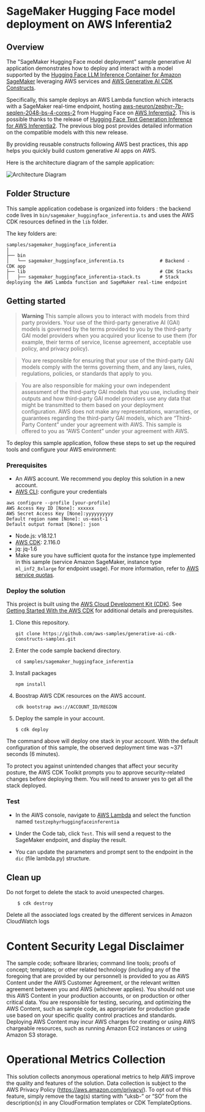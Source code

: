 # SageMaker Hugging Face model deployment on AWS Inferentia2

## Overview

The "SageMaker Hugging Face model deployment" sample generative AI application demonstrates how to deploy and interact with a model supported by the [Hugging Face LLM Inference Container for Amazon SageMaker](https://github.com/awslabs/generative-ai-cdk-constructs/blob/main/src/patterns/gen-ai/aws-model-deployment-sagemaker/README_hugging_face.md#:~:text=Models%20supported%20by%20Hugging%20Face%20LLM%20Inference%20Container%20for%20Amazon%20SageMaker) leveraging AWS services and [AWS Generative AI CDK Constructs](https://github.com/awslabs/generative-ai-cdk-constructs).

Specifically, this sample deploys an AWS Lambda function which interacts with a SageMaker real-time endpoint, hosting [aws-neuron/zephyr-7b-seqlen-2048-bs-4-cores-2](https://huggingface.co/aws-neuron/zephyr-7b-seqlen-2048-bs-4-cores-2) from Hugging Face on [AWS Inferentia2](https://aws.amazon.com/ec2/instance-types/inf2/). This is possible thanks to the release of [Hugging Face Text Generation Inference for AWS Inferentia2](https://huggingface.co/blog/text-generation-inference-on-inferentia2). The previous blog post provides detailed information on the compatible models with this new release.

By providing reusable constructs following AWS best practices, this app helps you quickly build custom generative AI apps on AWS.

Here is the architecture diagram of the sample application:

![Architecture Diagram](./doc/images/architecture.png)

## Folder Structure

This sample application codebase is organized into folders : the backend code lives in ```bin/sagemaker_huggingface_inferentia.ts``` and uses the AWS CDK resources defined in the ```lib``` folder.

The key folders are:

```
samples/sagemaker_huggingface_inferentia
│
├── bin
│   └── sagemaker_huggingface_inferentia.ts             # Backend - CDK app
├── lib                                                 # CDK Stacks
│   ├── sagemaker_huggingface_inferentia-stack.ts       # Stack deploying the AWS Lambda function and SageMaker real-time endpoint
```

## Getting started

> **Warning**
> This sample allows you to interact with models from third party providers. Your use of the third-party generative AI (GAI) models is governed by the terms provided to you by the third-party GAI model providers when you acquired your license to use them (for example, their terms of service, license agreement, acceptable use policy, and privacy policy).

> You are responsible for ensuring that your use of the third-party GAI models comply with the terms governing them, and any laws, rules, regulations, policies, or standards that apply to you.

> You are also responsible for making your own independent assessment of the third-party GAI models that you use, including their outputs and how third-party GAI model providers use any data that might be transmitted to them based on your deployment configuration. AWS does not make any representations, warranties, or guarantees regarding the third-party GAI models, which are “Third-Party Content” under your agreement with AWS. This sample is offered to you as “AWS Content” under your agreement with AWS.

To deploy this sample application, follow these steps to set up the required tools and configure your AWS environment:

### Prerequisites

- An AWS account. We recommend you deploy this solution in a new account.
- [AWS CLI](https://aws.amazon.com/cli/): configure your credentials

```
aws configure --profile [your-profile] 
AWS Access Key ID [None]: xxxxxx
AWS Secret Access Key [None]:yyyyyyyyyy
Default region name [None]: us-east-1 
Default output format [None]: json
```

- Node.js: v18.12.1
- [AWS CDK](https://github.com/aws/aws-cdk/releases/tag/v2.116.0): 2.116.0
- jq: jq-1.6
- Make sure you have sufficient quota for the instance type implemented in this sample (service Amazon SageMaker, instance type `ml_inf2_8xlarge` for endpoint usage). For more information, refer to [AWS service quotas](https://docs.aws.amazon.com/general/latest/gr/aws_service_limits.html).

### Deploy the solution

This project is built using the [AWS Cloud Development Kit (CDK)](https://aws.amazon.com/cdk/). See [Getting Started With the AWS CDK](https://docs.aws.amazon.com/cdk/v2/guide/getting_started.html) for additional details and prerequisites.

1. Clone this repository.
    ```shell
    git clone https://github.com/aws-samples/generative-ai-cdk-constructs-samples.git
    ```

2. Enter the code sample backend directory.
    ```shell
    cd samples/sagemaker_huggingface_inferentia
    ```

3. Install packages
   ```shell
   npm install
   ```

4. Boostrap AWS CDK resources on the AWS account.
    ```shell
    cdk bootstrap aws://ACCOUNT_ID/REGION
    ```

5. Deploy the sample in your account. 
    ```shell
    $ cdk deploy
    ```

The command above will deploy one stack in your account. With the default configuration of this sample, the observed deployment time was ~371 seconds (6 minutes).

To protect you against unintended changes that affect your security posture, the AWS CDK Toolkit prompts you to approve security-related changes before deploying them. You will need to answer yes to get all the stack deployed.

### Test

- In the AWS console, navigate to [AWS Lambda](https://us-east-1.console.aws.amazon.com/lambda/home?region=us-east-1#/functions?sb=lastModified&so=DESCENDING) and select the function named ```testzephyrhuggingfaceinferentia```

- Under the Code tab, click ```Test```. This will send a request to the SageMaker endpoint, and display the result. 

- You can update the parameters and prompt sent to the endpoint in the ```dic``` (file lambda.py) structure.

## Clean up

Do not forget to delete the stack to avoid unexpected charges.

```shell
    $ cdk destroy
```

Delete all the associated logs created by the different services in Amazon CloudWatch logs

# Content Security Legal Disclaimer
The sample code; software libraries; command line tools; proofs of concept; templates; or other related technology (including any of the foregoing that are provided by our personnel) is provided to you as AWS Content under the AWS Customer Agreement, or the relevant written agreement between you and AWS (whichever applies). You should not use this AWS Content in your production accounts, or on production or other critical data. You are responsible for testing, securing, and optimizing the AWS Content, such as sample code, as appropriate for production grade use based on your specific quality control practices and standards. Deploying AWS Content may incur AWS charges for creating or using AWS chargeable resources, such as running Amazon EC2 instances or using Amazon S3 storage.

# Operational Metrics Collection
This solution collects anonymous operational metrics to help AWS improve the quality and features of the solution. Data collection is subject to the AWS Privacy Policy (https://aws.amazon.com/privacy/). To opt out of this feature, simply remove the tag(s) starting with “uksb-” or “SO” from the description(s) in any CloudFormation templates or CDK TemplateOptions.
